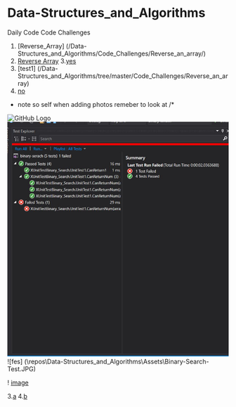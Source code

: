 # Data-Structures_and_Algorithms
Daily Code Code Challenges 
1. [Reverse_Array] (/Data-Structures_and_Algorithms/Code_Challenges/Reverse_an_array/)
2. [Reverse Array](../Data-Structures_and_Algorithms/Code_Challenges/Reverse_an_array)
3.[yes](Data-Structures_and_Algorithms/Code_Challenges/Reverse_an_array/)
4. [test1] (/Data-Structures_and_Algorithms/tree/master/Code_Challenges/Reverse_an_array)
5. [no](Data-Structures_and_Algorithms/Code_Challenges/Reverse_an_array/)

* note so self when adding photos remeber to look at /*

![GitHub Logo](\Data-Structures_and_Algorithms\Assets\Binary-Search-Test.JPG)
![file](/Assets/Binary-Search-Test.JPG)
![fes] (\repos\Data-Structures_and_Algorithms\Assets\Binary-Search-Test.JPG)

! [image](/Assets/Binary-Search-Test.JPG)

3.[a](/Code_Challenges/Reverse_an_array)
4.[b](/Code_Challenges/ShiftArray)